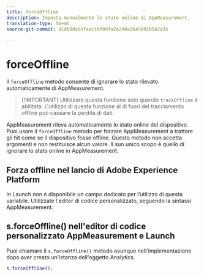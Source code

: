 ```yaml
---
title: forceOffline
description: Imposta manualmente lo stato online di AppMeasurement.
translation-type: tm+mt
source-git-commit: d1db8da65faac1bf09fa2a290a2645092b542a35

---
```



# forceOffline

Il `forceOffline` metodo consente di ignorare lo stato rilevato automaticamente di AppMeasurement.

> [!IMPORTANT] Utilizzare questa funzione solo quando `trackOffline` è abilitata. L&#39;utilizzo di questa funzione al di fuori del tracciamento offline può causare la perdita di dati.

AppMeasurement rileva automaticamente lo stato online del dispositivo. Puoi usare il `forceOffline` metodo per forzare AppMeasurement a trattare gli hit come se il dispositivo fosse offline. Questo metodo non accetta argomenti e non restituisce alcun valore. Il suo unico scopo è quello di ignorare lo stato online in AppMeasurement.

## Forza offline nel lancio di Adobe Experience Platform

In Launch non è disponibile un campo dedicato per l’utilizzo di questa variabile. Utilizzate l&#39;editor di codice personalizzato, seguendo la sintassi AppMeasurement.

## s.forceOffline() nell&#39;editor di codice personalizzato AppMeasurement e Launch

Puoi chiamare il `s.forceOffline()` metodo ovunque nell&#39;implementazione dopo aver creato un&#39;istanza dell&#39;oggetto Analytics.

```js
s.forceOffline();
```
